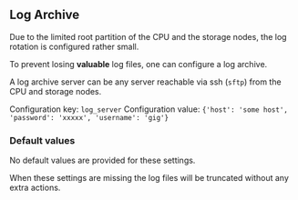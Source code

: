 ## Log Archive

Due to the limited root partition of the CPU and the storage nodes, the log rotation is configured rather small.

To prevent losing **valuable** log files, one can configure a log archive.

A log archive server can be any server reachable via ssh (`sftp`) from the CPU and storage nodes.

Configuration key: `log_server`
Configuration value: `{'host': 'some host', 'password': 'xxxxx', 'username': 'gig'}`

### Default values

No default values are provided for these settings.

When these settings are missing the log files will be truncated without any extra actions.
